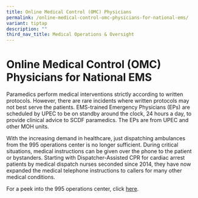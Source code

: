 ```yaml
---
title: Online Medical Control (OMC) Physicians
permalink: /online-medical-control-omc-physicians-for-national-ems/
variant: tiptap
description: ""
third_nav_title: Medical Operations & Oversight
---
```

<h1><strong>Online Medical Control (OMC) Physicians for National EMS</strong></h1>
<p></p>
<p>Paramedics perform medical interventions strictly according to written
protocols. However, there are rare incidents where written protocols may
not best serve the patients. EMS-trained Emergency Physicians (EPs) are
scheduled by UPEC to be on standby around the clock, 24 hours a day, to
provide clinical advice to SCDF paramedics. The EPs are from UPEC and other
MOH units.</p>
<p>With the increasing demand in healthcare, just dispatching ambulances
from the 995 operations center is no longer sufficient. During critical
situations, medical instructions can be given over the phone to the patient
or bystanders. Starting with Dispatcher-Assisted CPR for cardiac arrest
patients by medical dispatch nurses seconded since 2014, they have now
expanded the medical telephone instructions to callers for many other medical
conditions.</p>
<p></p>
<p>For a peek into the 995 operations center, click <a href="http://www.straitstimes.com/singapore/a-rare-peek-behind-the-scenes-at-the-nerve-centre-of-scdf-operations" rel="noopener" target="_blank">here</a>.</p>